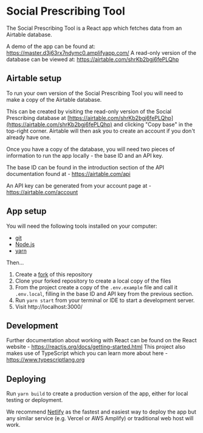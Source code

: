 # Social Prescribing Tool

The Social Prescribing Tool is a React app which fetches data from an Airtable database.

A demo of the app can be found at: https://master.d3j63rx7ndymc0.amplifyapp.com/
A read-only version of the database can be viewed at: https://airtable.com/shrKb2bgj6fePLQhp

## Airtable setup

To run your own version of the Social Prescribing Tool you will need to make a copy of the Airtable database.

This can be created by visiting the read-only version of the Social Prescribing database at [https://airtable.com/shrKb2bgj6fePLQhp](https://airtable.com/shrKb2bgj6fePLQhp) and clicking "Copy base" in the top-right corner. Airtable will then ask you to create an account if you don't already have one.

Once you have a copy of the database, you will need two pieces of information to run the app locally - the base ID and an API key.

The base ID can be found in the introduction section of the API documentation found at - https://airtable.com/api

An API key can be generated from your account page at - https://airtable.com/account

## App setup

You will need the following tools installed on your computer:

- [git](https://git-scm.com/)
- [Node.js](https://nodejs.org/)
- [yarn](https://yarnpkg.com/)

Then...

1. Create a [fork](https://docs.github.com/en/github/getting-started-with-github/fork-a-repo) of this repository
2. Clone your forked repository to create a local copy of the files
3. From the project create a copy of the `.env.example` file and call it `.env.local`, filling in the base ID and API key from the previous section.
4. Run `yarn start` from your terminal or IDE to start a development server.
5. Visit http://localhost:3000/

## Development

Further documentation about working with React can be found on the React website - https://reactjs.org/docs/getting-started.html
This project also makes use of TypeScript which you can learn more about here - https://www.typescriptlang.org

## Deploying

Run `yarn build` to create a production version of the app, either for local testing or deployment.

We recommend [Netlify](https://www.netlify.com/) as the fastest and easiest way to deploy the app but any similar service (e.g. Vercel or AWS Amplify) or traditional web host will work.
